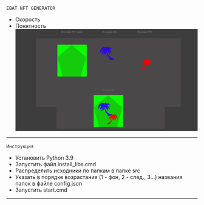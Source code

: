     EBAT NFT GENERATOR         
- Скорость
- Понятность
![alt text](./prew.jpg)
---
    Инструкция
- Установить Python 3.9
- Запустить файл install_libs.cmd
- Распределить исходники по папкам в папке src
- Указать в порядке возрастания  (1 - фон, 2 - след., 3...) названия папок в файле config.json
- Запустить start.cmd
---
